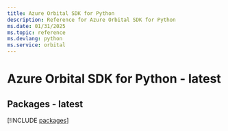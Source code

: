 ```yaml
---
title: Azure Orbital SDK for Python
description: Reference for Azure Orbital SDK for Python
ms.date: 01/31/2025
ms.topic: reference
ms.devlang: python
ms.service: orbital
---
```

# Azure Orbital SDK for Python - latest
## Packages - latest
[!INCLUDE [packages](orbital-index.md)]